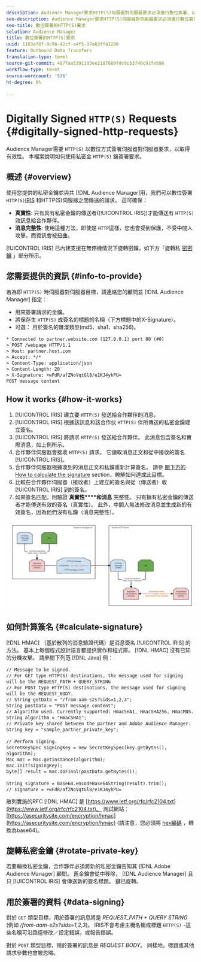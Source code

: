 ```yaml
---
description: Audience Manager要求HTTP(S)伺服器對伺服器要求必須進行數位簽署，以取得有效性。 本檔案說明如何使用私密金鑰簽署HTTP要求。
seo-description: Audience Manager要求HTTP(S)伺服器對伺服器要求必須進行數位簽署，以取得有效性。 本檔案說明如何使用私密金鑰簽署HTTP(S)要求。
seo-title: 數位簽署的HTTP(S)要求
solution: Audience Manager
title: 數位簽署的HTTP(S)要求
uuid: 1183a70f-0c96-42cf-a4f5-37a83ffa1286
feature: Outbound Data Transfers
translation-type: tm+mt
source-git-commit: 4877aa5391193ee2187609fdc9cb3740c91feb96
workflow-type: tm+mt
source-wordcount: '576'
ht-degree: 0%

---
```



# Digitally Signed `HTTP(S)` Requests {#digitally-signed-http-requests}

Audience Manager需要 `HTTP(S)` 以數位方式簽署伺服器對伺服器要求，以取得有效性。 本檔案說明如何使用私密金 `HTTP(S)` 鑰簽署要求。

## 概述 {#overview}

<!-- digitally_signed_http_requests.xml -->

使用您提供的私密金鑰並與共 [!DNL Audience Manager]用，我們可以數位簽署 `HTTP(S)`[IRIS](../../../reference/system-components/components-data-action.md#iris) 和HTTP(S)伺服器之間傳送的請求。 這可確保：

* **真實性**: 只有具有私密金鑰的傳送者([!UICONTROL IRIS])才能傳送有 `HTTP(S)` 效訊息給合作夥伴。
* **消息完整性**: 使用這種方法，即使是 `HTTP`這樣，您也會受到保護，不受中間人攻擊，而資訊會被扭曲。

[!UICONTROL IRIS] 已內建支援在無停機情況下旋轉密鑰，如下方「旋轉私 [密密鑰](../../../integration/receiving-audience-data/real-time-outbound-transfers/digitally-signed-http-requests.md#rotate-private-key) 」部分所示。

## 您需要提供的資訊 {#info-to-provide}

若為即 `HTTP(S)` 時伺服器對伺服器目標，請連絡您的顧問並 [!DNL Audience Manager] 指定：

* 用來簽署請求的金鑰。
* 將保存生 `HTTP(S)` 成簽名的標題的名稱（下方標題中的X-Signature）。
* 可選： 用於簽名的雜湊類型(md5、sha1、sha256)。

```
* Connected to partner.website.com (127.0.0.1) port 80 (#0)
> POST /webpage HTTP/1.1
> Host: partner.host.com
> Accept: */*
> Content-Type: application/json
> Content-Length: 20
> X-Signature: +wFdR/afZNoVqtGl8/e1KJ4ykPU=
POST message content
```

## How it works {#how-it-works}

1. [!UICONTROL IRIS] 建立要 `HTTP(S)` 發送給合作夥伴的消息。
1. [!UICONTROL IRIS] 根據該訊息和該合作伙 `HTTP(S)` 伴所傳送的私密金鑰建立簽名。
1. [!UICONTROL IRIS] 將請求 `HTTP(S)` 發送給合作夥伴。 此消息包含簽名和實際消息，如上例所示。
1. 合作夥伴伺服器會接收 `HTTP(S)` 請求。 它讀取消息正文和從中接收的簽名 [!UICONTROL IRIS]。
1. 合作夥伴伺服器根據收到的消息正文和私鑰重新計算簽名。 請參 [閱下方的How to calculate the signature](../../../integration/receiving-audience-data/real-time-outbound-transfers/digitally-signed-http-requests.md#calculate-signature) section，瞭解如何達成此目標。
1. 比較在合作夥伴伺服器（接收者）上建立的簽名與從（傳送者）收 [!UICONTROL IRIS] 到的簽名。
1. 如果簽名匹配，則驗證 **真實性****和消息** 完整性。 只有擁有私密金鑰的傳送者才能傳送有效的簽名（真實性）。 此外，中間人無法修改消息並生成新的有效簽名，因為他們沒有私鑰（消息完整性）。

![](assets/iris-digitally-sign-http-request.png)

## 如何計算簽名 {#calculate-signature}

[!DNL HMAC] （基於散列的消息驗證代碼）是消息簽名 [!UICONTROL IRIS] 的方法。 基本上每個程式設計語言都提供實作和程式庫。 [!DNL HMAC] 沒有已知的分機攻擊。 請參閱下列范 [!DNL Java] 例：

```
// Message to be signed.
// For GET type HTTP(S) destinations, the message used for signing will be the REQUEST_PATH + QUERY_STRING
// For POST type HTTP(S) destinations, the message used for signing will be the REQUEST_BODY.
// String getData = "/from-aam-s2s?sids=1,2,3";
String postData = "POST message content";
// Algorithm used. Currently supported: HmacSHA1, HmacSHA256, HmacMD5.
String algorithm = "HmacSHA1";
// Private key shared between the partner and Adobe Audience Manager.
String key = "sample_partner_private_key";
  
// Perform signing.
SecretKeySpec signingKey = new SecretKeySpec(key.getBytes(), algorithm);
Mac mac = Mac.getInstance(algorithm);
mac.init(signingKey);
byte[] result = mac.doFinal(postData.getBytes());
  
String signature = Base64.encodeBase64String(result).trim(); 
// signature = +wFdR/afZNoVqtGl8/e1KJ4ykPU=
```

散列實施的RFC [!DNL HMAC] 是 [https://www.ietf.org/rfc/rfc2104.txt](https://www.ietf.org/rfc/rfc2104.txt)。 測試網站： [https://asecuritysite.com/encryption/hmac](https://asecuritysite.com/encryption/hmac) (請注意，您必須將 [hex編碼](https://tomeko.net/online_tools/hex_to_base64.php?lang=en) ，轉換為base64)。

## 旋轉私密金鑰 {#rotate-private-key}

若要輪換私密金鑰，合作夥伴必須將新的私密金鑰告知其 [!DNL Adobe Audience Manager] 顧問。 舊金鑰會從中移除， [!DNL Audience Manager] 且只 [!UICONTROL IRIS] 會傳送新的簽名標題。 鍵已旋轉。

## 用於簽署的資料 {#data-signing}

對於 `GET` 類型目標，用於簽署的訊息將是 *REQUEST_PATH + QUERY STRING* (例如 */from-aam-s2s?sids=1,2,3*)。 IRIS不會考慮主機名稱或標題 `HTTP(S)` -這些名稱可沿路徑修改／設定錯誤，或報告錯誤。

對於 `POST` 類型目標，用於簽署的訊息是 *REQUEST BODY*。 同樣地，標題或其他請求參數也會被忽略。
